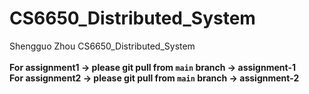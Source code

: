 # CS6650_Distributed_System
Shengguo Zhou CS6650_Distributed_System <br> <br>
**For assignment1 -> please git pull from ```main``` branch -> assignment-1** <br>
**For assignment2 -> please git pull from ```main``` branch -> assignment-2** <br>
